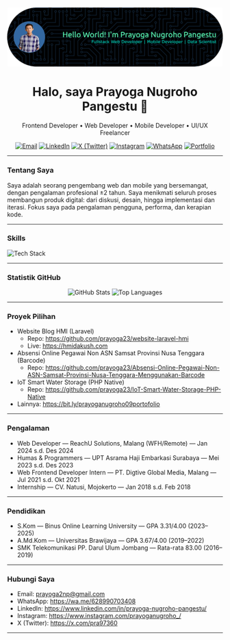 ![Header](github-header-banner.png)

<div align="center">

# Halo, saya Prayoga Nugroho Pangestu 👋

Frontend Developer • Web Developer • Mobile Developer • UI/UX Freelancer

<!-- Kontak cepat: Badges dari Shields.io koleksi -->

  <a href="mailto:prayoga2np@gmail.com"><img src="https://img.shields.io/badge/Email-prayoga2np%40gmail.com-red?style=for-the-badge&logo=gmail&logoColor=white" alt="Email"></a>
  <a href="https://www.linkedin.com/in/prayoga-nugroho-pangestu/"><img src="https://img.shields.io/badge/LinkedIn-Prayoga%20Nugroho%20Pangestu-0A66C2?style=for-the-badge&logo=linkedin&logoColor=white" alt="LinkedIn"></a>
  <a href="https://x.com/pra97360"><img src="https://img.shields.io/badge/X-@pra97360-000000?style=for-the-badge&logo=x&logoColor=white" alt="X (Twitter)"></a>
  <a href="https://www.instagram.com/prayoganugroho_/"><img src="https://img.shields.io/badge/Instagram-@prayoganugroho__-E4405F?style=for-the-badge&logo=instagram&logoColor=white" alt="Instagram"></a>
  <a href="https://wa.me/628990703408"><img src="https://img.shields.io/badge/WhatsApp-%2B62%208990703408-25D366?style=for-the-badge&logo=whatsapp&logoColor=white" alt="WhatsApp"></a>
  <a href="https://bit.ly/prayoganugroho09portofolio"><img src="https://img.shields.io/badge/Portfolio-Website-3368A1?style=for-the-badge&logo=googlechrome&logoColor=white" alt="Portfolio"></a>

</div>

---

### Tentang Saya

Saya adalah seorang pengembang web dan mobile yang bersemangat, dengan pengalaman profesional ±2 tahun. Saya menikmati seluruh proses membangun produk digital: dari diskusi, desain, hingga implementasi dan iterasi. Fokus saya pada pengalaman pengguna, performa, dan kerapian kode.

---

### Skills

<!-- Ikon dari tandpfun/skill-icons (skillicons.dev) -->
<p>
  <img src="https://skillicons.dev/icons?i=html,css,js,php,laravel,mysql,flutter,dart,python,git,github,figma" alt="Tech Stack" />
</p>

---

### Statistik GitHub

<div align="center">
  <img height="165" src="https://github-readme-stats.vercel.app/api?username=prayoga23&show_icons=true&theme=tokyonight" alt="GitHub Stats" />
  <img height="165" src="https://github-readme-stats.vercel.app/api/top-langs/?username=prayoga23&layout=compact&theme=tokyonight" alt="Top Languages" />
</div>

---

### Proyek Pilihan

- Website Blog HMI (Laravel)
  - Repo: https://github.com/prayoga23/website-laravel-hmi
  - Live: https://hmidakush.com
- Absensi Online Pegawai Non ASN Samsat Provinsi Nusa Tenggara (Barcode)
  - Repo: https://github.com/prayoga23/Absensi-Online-Pegawai-Non-ASN-Samsat-Provinsi-Nusa-Tenggara-Menggunakan-Barcode
- IoT Smart Water Storage (PHP Native)
  - Repo: https://github.com/prayoga23/IoT-Smart-Water-Storage-PHP-Native
- Lainnya: https://bit.ly/prayoganugroho09portofolio

---

### Pengalaman

- Web Developer — ReachU Solutions, Malang (WFH/Remote) — Jan 2024 s.d. Des 2024
- Humas & Programmers — UPT Asrama Haji Embarkasi Surabaya — Mei 2023 s.d. Des 2023
- Web Frontend Developer Intern — PT. Digtive Global Media, Malang — Jul 2021 s.d. Okt 2021
- Internship — CV. Natusi, Mojokerto — Jan 2018 s.d. Feb 2018

---

### Pendidikan

- S.Kom — Binus Online Learning University — GPA 3.31/4.00 (2023–2025)
- A.Md.Kom — Universitas Brawijaya — GPA 3.67/4.00 (2019–2022)
- SMK Telekomunikasi PP. Darul Ulum Jombang — Rata-rata 83.00 (2016–2019)

---

### Hubungi Saya

- Email: prayoga2np@gmail.com
- WhatsApp: https://wa.me/628990703408
- LinkedIn: https://www.linkedin.com/in/prayoga-nugroho-pangestu/
- Instagram: https://www.instagram.com/prayoganugroho_/
- X (Twitter): https://x.com/pra97360

---
